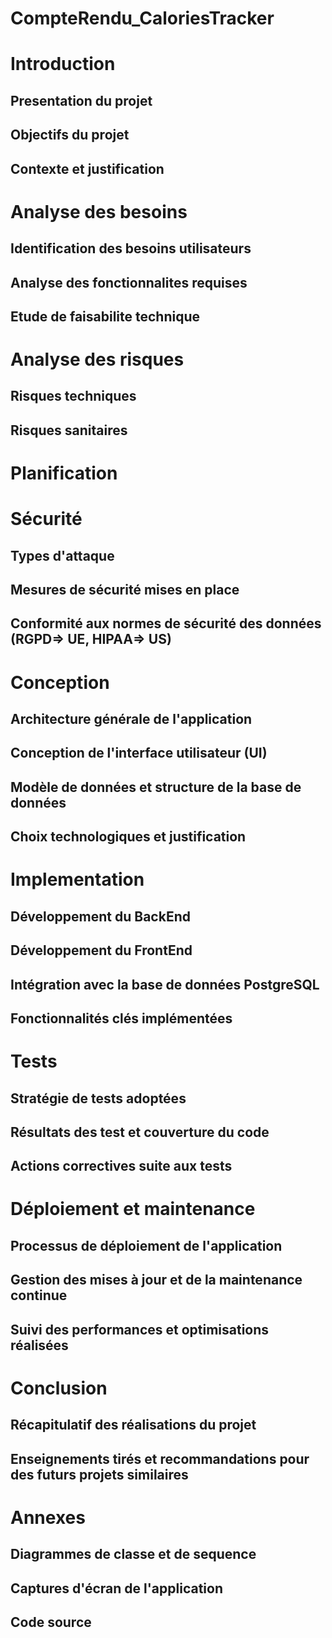 # CompteRendu_CaloriesTracker

# Introduction

## Presentation du projet
## Objectifs du projet
## Contexte et justification

# Analyse des besoins

## Identification des besoins utilisateurs
## Analyse des fonctionnalites requises
## Etude de faisabilite technique

# Analyse des risques

## Risques techniques 
## Risques sanitaires

# Planification 

# Sécurité

## Types d'attaque
## Mesures de sécurité mises en place
## Conformité aux normes de sécurité des données (RGPD=> UE, HIPAA=> US)

# Conception

## Architecture générale de l'application
## Conception de l'interface utilisateur (UI)
## Modèle de données et structure de la base de données
## Choix technologiques et justification

# Implementation

## Développement du BackEnd
## Développement du FrontEnd
## Intégration avec la base de données PostgreSQL
## Fonctionnalités clés implémentées

# Tests

## Stratégie de tests adoptées
## Résultats des test et couverture du code
## Actions correctives suite aux tests

# Déploiement et maintenance

## Processus de déploiement de l'application
## Gestion des mises à jour et de la maintenance continue
## Suivi des performances et optimisations réalisées


# Conclusion

## Récapitulatif des réalisations du projet
## Enseignements tirés et recommandations pour des futurs projets similaires

# Annexes

## Diagrammes de classe et de sequence
## Captures d'écran de l'application
## Code source

